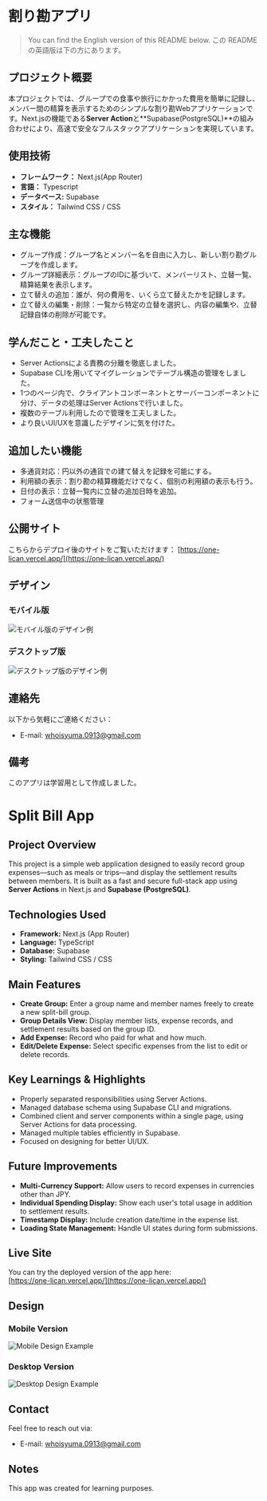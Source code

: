 # 割り勘アプリ
> You can find the English version of this README below.
> この README の英語版は下の方にあります。

## プロジェクト概要

本プロジェクトでは、グループでの食事や旅行にかかった費用を簡単に記録し、メンバー間の精算を表示するためのシンプルな割り勘Webアプリケーションです。Next.jsの機能である**Server Action**と**Supabase(PostgreSQL)**の組み合わせにより、高速で安全なフルスタックアプリケーションを実現しています。

## 使用技術

- **フレームワーク：** Next.js(App Router)
- **言語：** Typescript
- **データベース:** Supabase
- **スタイル：** Tailwind CSS / CSS

## 主な機能

- グループ作成：グループ名とメンバー名を自由に入力し、新しい割り勘グループを作成します。
- グループ詳細表示：グループのIDに基づいて、メンバーリスト、立替一覧、精算結果を表示します。
- 立て替えの追加：誰が、何の費用を、いくら立て替えたかを記録します。
- 立て替えの編集・削除：一覧から特定の立替を選択し、内容の編集や、立替記録自体の削除が可能です。

## 学んだこと・工夫したこと
- Server Actionsによる責務の分離を徹底しました。
- Supabase CLIを用いてマイグレーションでテーブル構造の管理をしました。
- 1つのページ内で、クライアントコンポーネントとサーバーコンポーネントに分け、データの処理はServer Actionsで行いました。
- 複数のテーブル利用したので管理を工夫しました。
- より良いUI/UXを意識したデザインに気を付けた。

## 追加したい機能
- 多通貨対応：円以外の通貨での建て替えを記録を可能にする。
- 利用額の表示：割り勘の精算機能だけでなく、個別の利用額の表示も行う。
- 日付の表示：立替一覧内に立替の追加日時を追加。
- フォーム送信中の状態管理

## 公開サイト
こちらからデプロイ後のサイトをご覧いただけます：
[https://one-lican.vercel.app/](https://one-lican.vercel.app/)

## デザイン

### モバイル版
![モバイル版のデザイン例](/public/mockup1.png)

### デスクトップ版
![デスクトップ版のデザイン例](/public/mockup2.png)

## 連絡先
以下から気軽にご連絡ください：
- E-mail: [whoisyuma.0913@gmail.com](whoisyuma.0913@gmail.com)

## 備考
このアプリは学習用として作成しました。

# Split Bill App

## Project Overview

This project is a simple web application designed to easily record group expenses—such as meals or trips—and display the settlement results between members. It is built as a fast and secure full-stack app using **Server Actions** in Next.js and **Supabase (PostgreSQL)**.

## Technologies Used

- **Framework:** Next.js (App Router)
- **Language:** TypeScript
- **Database:** Supabase
- **Styling:** Tailwind CSS / CSS

## Main Features

- **Create Group:** Enter a group name and member names freely to create a new split-bill group.
- **Group Details View:** Display member lists, expense records, and settlement results based on the group ID.
- **Add Expense:** Record who paid for what and how much.
- **Edit/Delete Expense:** Select specific expenses from the list to edit or delete records.

## Key Learnings & Highlights

- Properly separated responsibilities using Server Actions.
- Managed database schema using Supabase CLI and migrations.
- Combined client and server components within a single page, using Server Actions for data processing.
- Managed multiple tables efficiently in Supabase.
- Focused on designing for better UI/UX.

## Future Improvements

- **Multi-Currency Support:** Allow users to record expenses in currencies other than JPY.
- **Individual Spending Display:** Show each user's total usage in addition to settlement results.
- **Timestamp Display:** Include creation date/time in the expense list.
- **Loading State Management:** Handle UI states during form submissions.

## Live Site

You can try the deployed version of the app here:  
[https://one-lican.vercel.app/](https://one-lican.vercel.app/)

## Design

### Mobile Version  
![Mobile Design Example](/public/mockup1.png)

### Desktop Version  
![Desktop Design Example](/public/mockup2.png)

## Contact

Feel free to reach out via:  
- E-mail: [whoisyuma.0913@gmail.com](mailto:whoisyuma.0913@gmail.com)

## Notes

This app was created for learning purposes.
